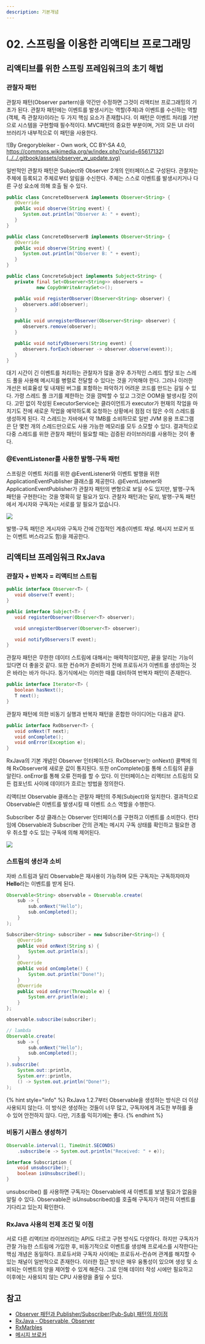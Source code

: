 ```yaml
---
description: 기본개념
---
```


# 02. 스프링을 이용한 리액티브 프로그래밍

## 리액티브를 위한 스프링 프레임워크의 초기 해법

### 관찰자 패턴

관찰자 패턴\(Observer partern\)을 약간만 수정하면 그것이 리액티브 프로그래밍의 기초가 된다. 관찰자 패턴에는 이벤트를 발생시키는 역할\(주체\)과 이벤트를 수신하는 역할\(객체, 즉 관찰자\)이라는 두 가지 핵심 요소가 존재합니다. 이 패턴은 이벤트 처리를 기반으로 시스템을 구현할때 필수적이다. MVC패턴의 중요한 부분이며, 거의 모든 UI 라이브러리가 내부적으로 이 패턴을 사용한다.

![By Gregorybleiker - Own work, CC BY-SA 4.0, https://commons.wikimedia.org/w/index.php?curid=65617132](../../.gitbook/assets/observer_w_update.svg)

일반적인 관찰자 패턴은 Subject와 Observer 2개의 인터페이스로 구성된다. 관찰자는 주체에 등록되고 주체로부터 알림을 수신한다. 주체는 스스로 이벤트를 발생시키거나 다른 구성 요소에 의해 호출 될 수 있다.

```java
public class ConcreteObserverA implements Observer<String> {
   @Override
   public void observe(String event) {
      System.out.println("Observer A: " + event);
   }
}

public class ConcreteObserverB implements Observer<String> {
   @Override
   public void observe(String event) {
      System.out.println("Observer B: " + event);
   }
}

public class ConcreteSubject implements Subject<String> {
   private final Set<Observer<String>> observers =
           new CopyOnWriteArraySet<>();

   public void registerObserver(Observer<String> observer) {
      observers.add(observer);
   }

   public void unregisterObserver(Observer<String> observer) {
      observers.remove(observer);
   }

   public void notifyObservers(String event) {
      observers.forEach(observer -> observer.observe(event));
   }
}
```

대기 시간이 긴 이벤트를 처리하는 관찰자가 많을 경우 추가적인 스레드 할당 또는 스레드 풀을 사용해 메시지를 병렬로 전달할 수 있다는 것을 기억해야 한다. 그러나 이러한 개선은 비효율성 및 내재된 버그를 포함하는 파악하기 어려운 코드를 만드는 길일 수 있다. 가령 스레드 풀 크기를 제한하는 것을 깜박할 수 있고  그것은 OOM을 발생시킬 것이다. 고민 없이 작성된 ExecutorService는 클라이언트가 executor가 현재의 작업을 마치기도 전에 새로운 작업을 예약하도록 요청하는 상황에서 점점 더 많은 수의 스레드를 생성하게 된다. 각 스레드는 자바에서 약 1MB를 소비하므로 일반 JVM 응용 프로그램은 단 몇천 개의 스레드만으로도 사용 가능한 메모리를 모두 소모할 수 있다. 결과적으로 다중 스레드를 위한 관찰자 패턴이 필요할 때는 검증된 라이브러리를 사용하는 것이 좋다.

### @EventListener를 사용한 발행-구독 패턴

스프링은 이벤트 처리를 위한 @EventListener와 이벤트 발행을 위한 ApplicationEventPublisher 클래스를 제공한다. @EventListener와 ApplicationEventPublisher가 관찰자 패턴의 변형으로 보일 수도 있지만, 발행-구독 패턴을 구현한다는 것을 명확히 알 필요가 있다. 관찰자 패턴과는 달리, 발행-구독 패턴에서 게시자와 구독자는 서로를 알 필요가 없습니다.

![](../../.gitbook/assets/1.png)

발행-구독 패턴은 게시자와 구독자 간에 간접적인 계층\(이벤트 채널. 메시지 브로커 또는 이벤트 버스라고도 함\)을 제공한다.

## 리액티브 프레임워크 RxJava

### 관찰자 + 반복자 = 리액티브 스트림

```java
public interface Observer<T> {
   void observe(T event);
}

public interface Subject<T> {
   void registerObserver(Observer<T> observer);

   void unregisterObserver(Observer<T> observer);

   void notifyObservers(T event);
}
```

관찰자 패턴은 무한한 데이터 스트림에 대해서는 매력적이었지만, 끝을 알리는 기능이 있다면 더 좋을것 같다. 또한 컨슈머가 준비하기 전에 프로듀서가 이벤트를 생성하는 것은 바라는 바가 아니다. 동기식에서는 이러한 때를 대비하여 반복자 패턴이 존재한다.

```java
public interface Iterator<T> {
   boolean hasNext();
   T next();
}
```

관찰자 패턴에 의한 비동기 실행과 반복자 패턴을 혼합한 아이디어는 다음과 같다.

```java
public interface RxObserver<T> {
   void onNext(T next);
   void onComplete();
   void onError(Exception e);
}
```

RxJava의 기본 개념인 Observer 인터페이스다. RxObserver는 onNext\(\) 콜백에 의해 RxObserver에 새로운 값이 통지된다. 또한 onComplete\(\)를 통해 스트림의 끝을 알린다. onError를 통해 오류 전파를 할 수 있다. 이 인터페이스는 리액티브 스트림의 모든 컴포넌트 사이에 데이터가 흐르는 방법을 정의한다.

리액티브 Observable 클래스는 관찰자 패턴의 주체\(Subject\)와 일치한다. 결과적으로 Observable은 이벤트를 발생시킬 때 이벤트 소스 역할을 수행한다.

Subscriber 추상 클래스는 Observer 인터페이스를 구현하고 이벤트를 소비한다. 런타임에 Observable과 Subscriber 간의 관계는 메시지 구독 상태를 확인하고 필요한 경우 취소할 수도 있는 구독에 의해 제어된다.

![](../../.gitbook/assets/rxjavacomponent.png)

### 스트림의 생산과 소비

자바 스트림과 달리 Observable은 재사용이 가능하며 모든 구독자는 구독하자마자 **Hello**라는 이벤트를 받게 된다.

```java
Observable<String> observable = Observable.create(
    sub -> {
        sub.onNext("Hello");
        sub.onCompleted();
    }
); 

Subscriber<String> subscriber = new Subscriber<String>() {
    @Override
    public void onNext(String s) {
        System.out.println(s);
    }
    @Override
    public void onComplete() {
        System.out.println("Done!");
    }
    @Override
    public void onError(Throwable e) {
        System.err.println(e);
    }
};

observable.subscribe(subscriber);

// lambda
Observable.create(
    sub -> {
        sub.onNext("Hello");
        sub.onCompleted();
    }
).subscribe(
    System.out::println,
    System.err::println,
    () -> System.out.println("Done!");
);
```

{% hint style="info" %}
RxJava 1.2.7부터 Observable을 생성하는 방식은 더 이상 사용되지 않는다. 이 방식은 생성하는 것들이 너무 많고, 구독자에게 과도한 부하를 줄 수 있어 안전하지 않다. 다만, 기초를 익히기에는 좋다.
{% endhint %}

### 비동기 시퀀스 생성하기

```java
Observable.interval(1, TimeUnit.SECONDS)
    .subscribe(e -> System.out.println("Received: " + e));
```

```java
interface Subscription {
    void unsubscribe();
    boolean isUnsubscribed();
}
```

unsubscribe\(\) 를 사용하면 구독자는 Observable에 새 이벤트를 보낼 필요가 없음을 알릴 수 있다. Observable은 isUnsubscribed\(\)를 호출해 구독자가 여전히 이벤트를 기다리고 있는지 확인한다.

### RxJava 사용의 전제 조건 및 이점

서로 다른 리액티브 라이브러리는 API도 다르고 구현 방식도 다양하다. 하지만 구독자가 관찰 가능한 스트림에 가입한 후, 비동기적으로 이벤트를 생성해 프로세스를 시작한다는 핵심 개념은 동일하다. 프로듀서와 구독자 사이에는 프로듀서-컨슈머 관계를 해지할 수 있는 채널이 일반적으로 존재한다. 이러한 접근 방식은 매우 융통성이 있으며 생성 및 소비되는 이벤트의 양을 제어할 수 있게 해준다. 그로 인해 데이터 작성 시에만 필요하고 이후에는 사용되지 않는 CPU 사용량을 줄일 수 있다.

## 참고

* [Observer 패턴과 Publisher/Subscriber\(Pub-Sub\) 패턴의 차이점](https://jistol.github.io/software%20engineering/2018/04/11/observer-pubsub-pattern/)
* [RxJava - Observable, Observer](https://selfish-developer.com/entry/RxJava-Observable-Observer)
* [RxMarbles](https://rxmarbles.com)
* [메시지 브로커](https://heodolf.tistory.com/49)


